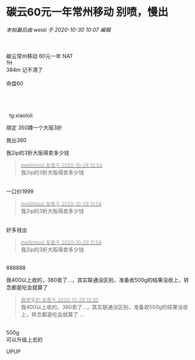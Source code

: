 # 碳云60元一年常州移动  别喷，慢出


<i class="pstatus"> 本帖最后由 weiai 于 2020-10-30 10:07 编辑 </i><br />
<br />
<br />
<br />
碳云常州移动 60元一年 NAT<br />
1H<br />
384m 记不清了<br />
<br />
命盘60<br />
<br />
<br />
<br />
<br />
&nbsp;&nbsp;tg:xiaololi

绑定 350蹲一个大阪3折

我出360<br />


我2ip的3折大阪得卖多少钱

<div class="quote"><blockquote><font size="2"><a href="https://www.hostloc.com/forum.php?mod=redirect&amp;goto=findpost&amp;pid=9368521&amp;ptid=759744" target="_blank"><font color="#999999">meilinhost 发表于 2020-10-28 15:54</font></a></font><br />
我2ip的3折大阪得卖多少钱</blockquote></div><br />
一口价1999

<div class="quote"><blockquote><font size="2"><a href="https://www.hostloc.com/forum.php?mod=redirect&amp;goto=findpost&amp;pid=9368521&amp;ptid=759744" target="_blank"><font color="#999999">meilinhost 发表于 2020-10-29 11:54</font></a></font><br />
我2ip的3折大阪得卖多少钱</blockquote></div><br />
好多钱出

<div class="quote"><blockquote><font size="2"><a href="https://www.hostloc.com/forum.php?mod=redirect&amp;goto=findpost&amp;pid=9368521&amp;ptid=759744" target="_blank"><font color="#999999">meilinhost 发表于 2020-10-29 11:54</font></a></font><br />
我2ip的3折大阪得卖多少钱</blockquote></div><br />
888888

我400以上收的，380卖了...，其实联通没区别，准备收500g的结果没收上，转念都是吃会就算了

<div class="quote"><blockquote><font size="2"><a href="https://www.hostloc.com/forum.php?mod=redirect&amp;goto=findpost&amp;pid=9368906&amp;ptid=759744" target="_blank"><font color="#999999">最便宜的 发表于 2020-10-29 13:30</font></a></font><br />
我400以上收的，380卖了...，其实联通没区别，准备收500g的结果没收上，转念都是吃会就算了 ...</blockquote></div><br />
500g<br />
可以升级上去的

UPUP<br />

